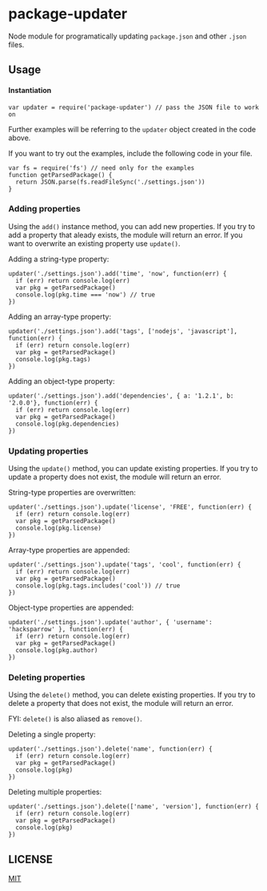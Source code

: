 # package-updater

Node module for programatically updating `package.json` and other `.json` files.

## Usage

#### Instantiation

```
var updater = require('package-updater') // pass the JSON file to work on
```

Further examples will be referring to the `updater` object created in the code above.

If you want to try out the examples, include the following code in your file.

```
var fs = require('fs') // need only for the examples
function getParsedPackage() {
  return JSON.parse(fs.readFileSync('./settings.json'))
}
```

### Adding properties

Using the `add()` instance method, you can add new properties. If you try to add a property that aleady exists, the module will return an error. If you want to overwrite an existing property use `update()`.

Adding a string-type property:

```
updater('./settings.json').add('time', 'now', function(err) {
  if (err) return console.log(err)
  var pkg = getParsedPackage()
  console.log(pkg.time === 'now') // true
})
```

Adding an array-type property:

```
updater('./settings.json').add('tags', ['nodejs', 'javascript'], function(err) {
  if (err) return console.log(err)
  var pkg = getParsedPackage()
  console.log(pkg.tags)
})
```

Adding an object-type property:

```
updater('./settings.json').add('dependencies', { a: '1.2.1', b: '2.0.0'}, function(err) {
  if (err) return console.log(err)
  var pkg = getParsedPackage()
  console.log(pkg.dependencies)
})
```

### Updating properties

Using the `update()` method, you can update existing properties. If you try to update a property does not exist, the module will return an error.

String-type properties are overwritten:

```
updater('./settings.json').update('license', 'FREE', function(err) {
  if (err) return console.log(err)
  var pkg = getParsedPackage()
  console.log(pkg.license)
})
```

Array-type properties are appended:

```
updater('./settings.json').update('tags', 'cool', function(err) {
  if (err) return console.log(err)
  var pkg = getParsedPackage()
  console.log(pkg.tags.includes('cool')) // true
})
```

Object-type properties are appended:

```
updater('./settings.json').update('author', { 'username': 'hacksparrow' }, function(err) {
  if (err) return console.log(err)
  var pkg = getParsedPackage()
  console.log(pkg.author)
})
```

### Deleting properties

Using the `delete()` method, you can delete existing properties. If you try to delete a property that does not exist, the module will return an error.

FYI: `delete()` is also aliased as `remove()`.

Deleting a single property:

```
updater('./settings.json').delete('name', function(err) {
  if (err) return console.log(err)
  var pkg = getParsedPackage()
  console.log(pkg)
})
```

Deleting multiple properties:

```
updater('./settings.json').delete(['name', 'version'], function(err) {
  if (err) return console.log(err)
  var pkg = getParsedPackage()
  console.log(pkg)
})
```

## LICENSE

[MIT](LICENSE)
